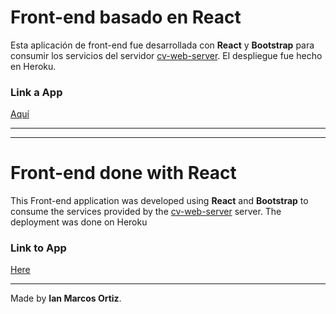 # Front-end basado en React

Esta aplicación de front-end fue desarrollada con **React** y **Bootstrap** para consumir los servicios del servidor [cv-web-server](https://github.com/IanMarcos/cv-web-server).
El despliegue fue hecho en Heroku.

### Link a App
[Aquí](https://cv-webserver-app.herokuapp.com/)


***
***

# Front-end done with React
This Front-end application was developed using **React** and **Bootstrap** to consume the services provided by the [cv-web-server](https://github.com/IanMarcos/cv-web-server) server.
The deployment was done on Heroku

### Link to App
[Here](https://cv-webserver-app.herokuapp.com/)


***
Made by **Ian Marcos Ortiz**. 